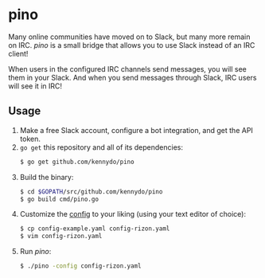 # pino
Many online communities have moved on to Slack, but many more remain on IRC. *pino* is a small bridge that allows you to use Slack instead of an IRC client!

When users in the configured IRC channels send messages, you will see them in your Slack. And when you send messages through Slack, IRC users will see it in IRC!

## Usage

1. Make a free Slack account, configure a bot integration, and get the API token.
2. `go get` this repository and all of its dependencies:
    ```bash
    $ go get github.com/kennydo/pino
    ```
3. Build the binary:
    ```bash
    $ cd $GOPATH/src/github.com/kennydo/pino
    $ go build cmd/pino.go
    ```
4. Customize the [config](config-example.yaml) to your liking (using your text editor of choice):
    ```bash
    $ cp config-example.yaml config-rizon.yaml
    $ vim config-rizon.yaml
    ```
5. Run *pino*:
    ```bash
    $ ./pino -config config-rizon.yaml
    ```
